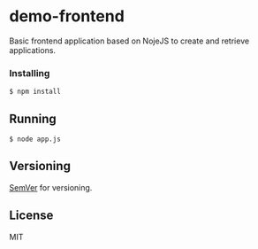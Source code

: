 # demo-frontend
Basic frontend application based on NojeJS to create and retrieve applications.

### Installing

```
$ npm install
```

## Running

```
$ node app.js
```

## Versioning

[SemVer](http://semver.org/) for versioning.

## License

MIT
